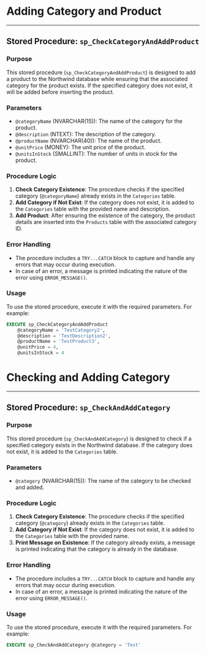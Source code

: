 # Adding Category and Product 
---
## Stored Procedure: `sp_CheckCategoryAndAddProduct`

### Purpose
This stored procedure (`sp_CheckCategoryAndAddProduct`) is designed to add a product to the Northwind database while ensuring that the associated category for the product exists. If the specified category does not exist, it will be added before inserting the product.

### Parameters
- `@categoryName` (NVARCHAR(15)): The name of the category for the product.
- `@description` (NTEXT): The description of the category.
- `@productName` (NVARCHAR(40)): The name of the product.
- `@unitPrice` (MONEY): The unit price of the product.
- `@unitsInStock` (SMALLINT): The number of units in stock for the product.

### Procedure Logic
1. **Check Category Existence**: The procedure checks if the specified category (`@categoryName`) already exists in the `Categories` table.
2. **Add Category if Not Exist**: If the category does not exist, it is added to the `Categories` table with the provided name and description.
3. **Add Product**: After ensuring the existence of the category, the product details are inserted into the `Products` table with the associated category ID.

### Error Handling
- The procedure includes a `TRY...CATCH` block to capture and handle any errors that may occur during execution.
- In case of an error, a message is printed indicating the nature of the error using `ERROR_MESSAGE()`.

### Usage
To use the stored procedure, execute it with the required parameters. For example:

```sql
EXECUTE sp_CheckCategoryAndAddProduct 
    @categoryName = 'TestCategory2', 
    @description = 'TestDescription2', 
    @productName = 'TestProduct3',
    @unitPrice = 4,
    @unitsInStock = 4
```
# Checking and Adding Category
---
## Stored Procedure: `sp_CheckAndAddCategory`

### Purpose
This stored procedure (`sp_CheckAndAddCategory`) is designed to check if a specified category exists in the Northwind database. If the category does not exist, it is added to the `Categories` table.

### Parameters
- `@category` (NVARCHAR(15)): The name of the category to be checked and added.

### Procedure Logic
1. **Check Category Existence**: The procedure checks if the specified category (`@category`) already exists in the `Categories` table.
2. **Add Category if Not Exist**: If the category does not exist, it is added to the `Categories` table with the provided name.
3. **Print Message on Existence**: If the category already exists, a message is printed indicating that the category is already in the database.

### Error Handling
- The procedure includes a `TRY...CATCH` block to capture and handle any errors that may occur during execution.
- In case of an error, a message is printed indicating the nature of the error using `ERROR_MESSAGE()`.

### Usage
To use the stored procedure, execute it with the required parameters. For example:

```sql
EXECUTE sp_CheckAndAddCategory @category = 'Test'

